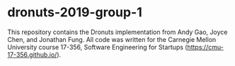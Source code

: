 # dronuts-2019-group-1

This repository contains the Dronuts implementation from Andy Gao, Joyce Chen, and Jonathan Fung. All code was written for the Carnegie Mellon University course 17-356, Software Engineering for Startups (https://cmu-17-356.github.io/). 
